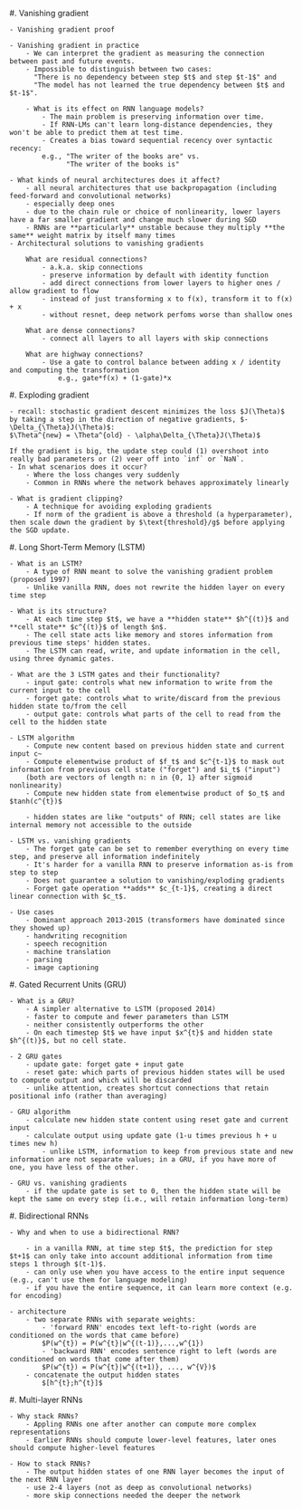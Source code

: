 #. Vanishing gradient

	- Vanishing gradient proof

    - Vanishing gradient in practice
    	- We can interpret the gradient as measuring the connection between past and future events.
    	- Impossible to distinguish between two cases:
    	  "There is no dependency between step $t$ and step $t-1$" and
    	  "The model has not learned the true dependency between $t$ and $t-1$".
    
        - What is its effect on RNN language models?
    		- The main problem is preserving information over time.
    		- If RNN-LMs can't learn long-distance dependencies, they won't be able to predict them at test time.
    		- Creates a bias toward sequential recency over syntactic recency:
    		e.g., "The writer of the books are" vs.
    		      "The writer of the books is"
	
	- What kinds of neural architectures does it affect?
		- all neural architectures that use backpropagation (including feed-forward and convolutional networks)
		- especially deep ones
		- due to the chain rule or choice of nonlinearity, lower layers have a far smaller gradient and change much slower during SGD
		- RNNs are **particularly** unstable because they multiply **the same** weight matrix by itself many times
	- Architectural solutions to vanishing gradients

		What are residual connections?
			- a.k.a. skip connections
			- preserve information by default with identity function
			- add direct connections from lower layers to higher ones / allow gradient to flow 
			- instead of just transforming x to f(x), transform it to f(x) + x
			- without resnet, deep network perfoms worse than shallow ones

		What are dense connections?
			- connect all layers to all layers with skip connections

		What are highway connections?
			- Use a gate to control balance between adding x / identity and computing the transformation
				e.g., gate*f(x) + (1-gate)*x

#. Exploding gradient

	- recall: stochastic gradient descent minimizes the loss $J(\Theta)$ by taking a step in the direction of negative gradients, $- \Delta_{\Theta}J(\Theta)$:
	$\Theta^{new} = \Theta^{old} - \alpha\Delta_{\Theta}J(\Theta)$

	If the gradient is big, the update step could (1) overshoot into really bad parameters or (2) veer off into `inf` or `NaN`.
	- In what scenarios does it occur?
		- Where the loss changes very suddenly
		- Common in RNNs where the network behaves approximately linearly 

	- What is gradient clipping?
		- A technique for avoiding exploding gradients
		- If norm of the gradient is above a threshold (a hyperparameter), then scale down the gradient by $\text{threshold}/g$ before applying the SGD update.

#. Long Short-Term Memory (LSTM)

	- What is an LSTM?
		- A type of RNN meant to solve the vanishing gradient problem (proposed 1997)
		- Unlike vanilla RNN, does not rewrite the hidden layer on every time step

	- What is its structure?
		- At each time step $t$, we have a **hidden state** $h^{(t)}$ and **cell state** $c^{(t)}$ of length $n$.
		- The cell state acts like memory and stores information from previous time steps' hidden states.
		- The LSTM can read, write, and update information in the cell, using three dynamic gates.

	- What are the 3 LSTM gates and their functionality?
		- input gate: controls what new information to write from the current input to the cell
		- forget gate: controls what to write/discard from the previous hidden state to/from the cell
		- output gate: controls what parts of the cell to read from the cell to the hidden state

	- LSTM algorithm
		- Compute new content based on previous hidden state and current input c~
		- Compute elementwise product of $f_t$ and $c^{t-1}$ to mask out information from previous cell state ("forget") and $i_t$ ("input")
		(both are vectors of length n: n in {0, 1} after sigmoid nonlinearity)
		- Compute new hidden state from elementwise product of $o_t$ and $tanh(c^{t})$
	
		- hidden states are like "outputs" of RNN; cell states are like internal memory not accessible to the outside

	- LSTM vs. vanishing gradients
		- The forget gate can be set to remember everything on every time step, and preserve all information indefinitely
		- It's harder for a vanilla RNN to preserve information as-is from step to step
		- Does not guarantee a solution to vanishing/exploding gradients
		- Forget gate operation **adds** $c_{t-1}$, creating a direct linear connection with $c_t$.
		
	- Use cases
		- Dominant approach 2013-2015 (transformers have dominated since they showed up)
		- handwriting recognition
		- speech recognition
		- machine translation
		- parsing
		- image captioning

#. Gated Recurrent Units (GRU)

	- What is a GRU?
		- A simpler alternative to LSTM (proposed 2014)
		- faster to compute and fewer parameters than LSTM
		- neither consistently outperforms the other
		- On each timestep $t$ we have input $x^{t}$ and hidden state $h^{(t)}$, but no cell state.

	- 2 GRU gates
		- update gate: forget gate + input gate
		- reset gate: which parts of previous hidden states will be used to compute output and which will be discarded
		- unlike attention, creates shortcut connections that retain positional info (rather than averaging)

	- GRU algorithm
		- calculate new hidden state content using reset gate and current input 
		- calculate output using update gate (1-u times previous h + u times new h)
			- unlike LSTM, information to keep from previous state and new information are not separate values; in a GRU, if you have more of one, you have less of the other.
	
	- GRU vs. vanishing gradients
		- if the update gate is set to 0, then the hidden state will be kept the same on every step (i.e., will retain information long-term)

#. Bidirectional RNNs

	- Why and when to use a bidirectional RNN?

		- in a vanilla RNN, at time step $t$, the prediction for step $t+1$ can only take into account additional information from time steps 1 through $(t-1)$.
		- can only use when you have access to the entire input sequence (e.g., can't use them for language modeling)
		- if you have the entire sequence, it can learn more context (e.g. for encoding)

	- architecture
		- two separate RNNs with separate weights:
			- 'forward RNN' encodes text left-to-right (words are conditioned on the words that came before)
			$P(w^{t}) = P(w^{t}|w^{(t-1)},...,w^{1})
			- 'backward RNN' encodes sentence right to left (words are conditioned on words that come after them)
			$P(w^{t}) = P(w^{t}|w^{(t+1)}, ..., w^{V})$
		- concatenate the output hidden states
			$[h^{t};h^{t}]$

#. Multi-layer RNNs

	- Why stack RNNs?
		- Appling RNNs one after another can compute more complex representations
		- Earlier RNNs should compute lower-level features, later ones should compute higher-level features

	- How to stack RNNs?
		- The output hidden states of one RNN layer becomes the input of the next RNN layer
		- use 2-4 layers (not as deep as convolutional networks)
		- more skip connections needed the deeper the network

